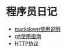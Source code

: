# 程序员日记

* [markdown使用说明](notes/markdown语法的使用指南.md)
* [git使用指南](notes/git的使用指南.md)
* [HTTP协议](notes/HTTP协议.md)


